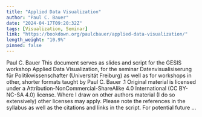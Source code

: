 ```yaml
---
title: "Applied Data Visualization"
author: "Paul C. Bauer"
date: "2024-04-17T09:20:32Z"
tags: [Visualization, Seminar]
link: "https://bookdown.org/paulcbauer/applied-data-visualization/"
length_weight: "10.9%"
pinned: false
---
```


Paul C. Bauer This document serves as slides and script for the GESIS workshop Applied Data Visualization, for the seminar Datenvisualisiserung für Politikwissenschafter (Universität Freiburg) as well as for workshops in other, shorter formats taught by Paul C. Bauer .1 Original material is licensed under a Attribution-NonCommercial-ShareAlike 4.0 International (CC BY-NC-SA 4.0) license. Where I draw on other authors material (I do so extensively) other licenses may apply. Please note the references in the syllabus as well as the citations and links in the script. For potential future ...
